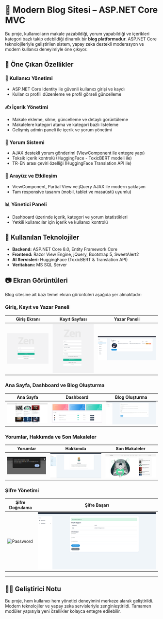 # 📰 Modern Blog Sitesi – ASP.NET Core MVC

Bu proje, kullanıcıların makale yazabildiği, yorum yapabildiği ve içerikleri kategori bazlı takip edebildiği dinamik bir **blog platformudur**. ASP.NET Core teknolojileriyle geliştirilen sistem, yapay zeka destekli moderasyon ve modern kullanıcı deneyimiyle öne çıkıyor.

## 🚀 Öne Çıkan Özellikler

### 👤 Kullanıcı Yönetimi
- ASP.NET Core Identity ile güvenli kullanıcı girişi ve kaydı
- Kullanıcı profili düzenleme ve profil görseli güncelleme

### ✍️ İçerik Yönetimi
- Makale ekleme, silme, güncelleme ve detaylı görüntüleme
- Makalelere kategori atama ve kategori bazlı listeleme
- Gelişmiş admin paneli ile içerik ve yorum yönetimi

### 💬 Yorum Sistemi
- AJAX destekli yorum gönderimi (ViewComponent ile entegre yapı)
- Toksik içerik kontrolü (HuggingFace - ToxicBERT modeli ile)
- TR-EN arası çeviri özelliği (HuggingFace Translation API ile)

### 🎨 Arayüz ve Etkileşim
- ViewComponent, Partial View ve jQuery AJAX ile modern yaklaşım
- Tam responsive tasarım (mobil, tablet ve masaüstü uyumlu)

### 📊 Yönetici Paneli
- Dashboard üzerinde içerik, kategori ve yorum istatistikleri
- Yetkili kullanıcılar için içerik ve kullanıcı kontrolü

## 🧰 Kullanılan Teknolojiler
- **Backend:** ASP.NET Core 8.0, Entity Framework Core
- **Frontend:** Razor View Engine, jQuery, Bootstrap 5, SweetAlert2
- **AI Servisleri:** HuggingFace (ToxicBERT & Translation API)
- **Veritabanı:** MS SQL Server

## 📷 Ekran Görüntüleri

Blog sitesine ait bazı temel ekran görüntüleri aşağıda yer almaktadır:

### Giriş, Kayıt ve Yazar Paneli
| Giriş Ekranı | Kayıt Sayfası | Yazar Paneli |
|-------------|----------------|--------------|
| ![Login](Images/Login.png) | ![Register](Images/Register.png) | ![Writer](Images/Writer.png) |

### Ana Sayfa, Dashboard ve Blog Oluşturma
| Ana Sayfa | Dashboard | Blog Oluşturma |
|----------|------------|----------------|
| ![BlogSite](Images/BlogSite.png) | ![Dashboard](Images/Dashboard.png) | ![CreateBlog](Images/CreateBlog.png) |

### Yorumlar, Hakkımda ve Son Makaleler
| Yorumlar | Hakkımda | Son Makaleler |
|----------|------------|----------------|
| ![Comment](Images/Comment.png)    | ![AboutMe](Images/AboutMe.png) | ![LastArticle](Images/LastArticle.png) |

### Şifre Yönetimi
| Şifre Doğrulama | Şifre Başarı |
|------------------|----------------|
| ![Passwıord](Images/Passwıord.png) | ![Password2](Images/pasword2.png) |

---

## 🧑‍💻 Geliştirici Notu

Bu proje, hem kullanıcı hem yönetici deneyimini merkeze alarak geliştirildi. Modern teknolojiler ve yapay zeka servisleriyle zenginleştirildi. Tamamen modüler yapısıyla yeni özellikler kolayca entegre edilebilir.
